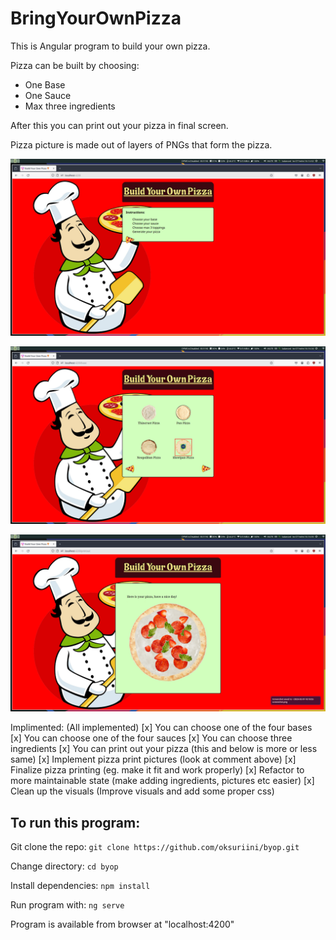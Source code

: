 # BringYourOwnPizza

This is Angular program to build your own pizza.

Pizza can be built by choosing:

- One Base
- One Sauce
- Max three ingredients

After this you can print out your pizza in final screen.

Pizza picture is made out of layers of PNGs that form the pizza.

![Picture of main page](promo/Mainpage.png)

![Picture of choosing base](/promo/Choosebase.png)

![Picture of finished pizza](/promo/Finishedpizza.png)

Implimented: (All implemented)
[x] You can choose one of the four bases
[x] You can choose one of the four sauces
[x] You can choose three ingredients
[x] You can print out your pizza (this and below is more or less same)
[x] Implement pizza print pictures (look at comment above)
[x] Finalize pizza printing (eg. make it fit and work properly)
[x] Refactor to more maintainable state (make adding ingredients, pictures etc easier)
[x] Clean up the visuals (Improve visuals and add some proper css)


## To run this program:

Git clone the repo:
`git clone https://github.com/oksuriini/byop.git`

Change directory:
`cd byop`

Install dependencies:
`npm install`

Run program with:
```ng serve```

Program is available from browser at "localhost:4200"

